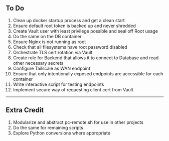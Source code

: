To Do
---

1. Clean up docker startup process and get a clean start
2. Ensure default root token is backed up and never shredded
3. Create Vault user with least privilege possible and seal off Root usage
4. Do the same on the DB container
5. Ensure Nginx is not running as root
6. Check that all filesystems have root password disabled
7. Orchestrate TLS cert rotation via Vault
8. Create role for Backend that allows it to connect to Database and read other necessary secrets
9. Configure Tailscale as WAN endpoint
10. Ensure that only intentionally exposed endpoints are accessible for each container
11. Write interactive script for testing endpoints
12. Implement secure way of requesting client cert from Vault

---

## Extra Credit

1. Modularize and abstract pc-remote.sh for use in other projects
2. Do the same for remaining scripts
3. Explore Python conversions where appropriate